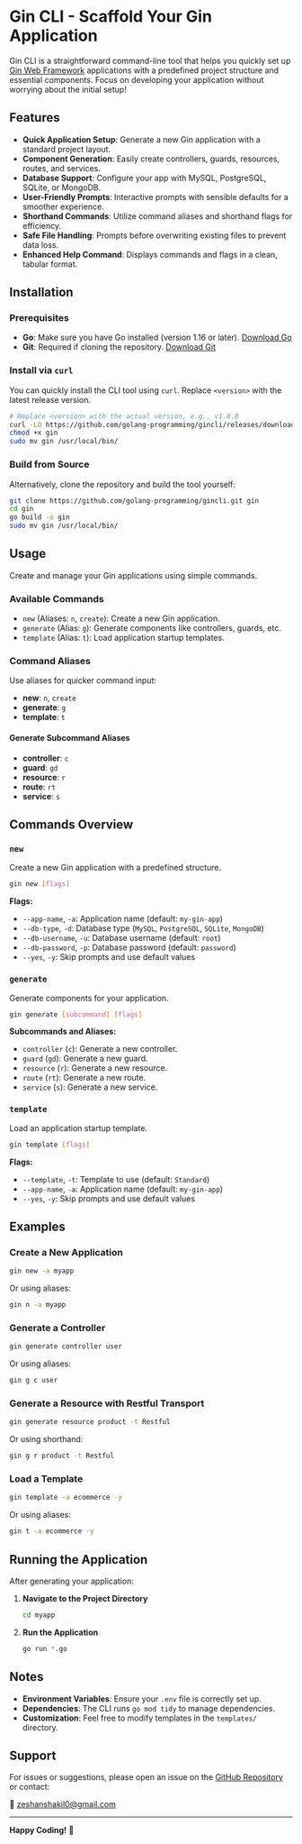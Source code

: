 # Gin CLI - Scaffold Your Gin Application

Gin CLI is a straightforward command-line tool that helps you quickly set up [Gin Web Framework](https://gin-gonic.com/) applications with a predefined project structure and essential components. Focus on developing your application without worrying about the initial setup!

## Features

- **Quick Application Setup**: Generate a new Gin application with a standard project layout.
- **Component Generation**: Easily create controllers, guards, resources, routes, and services.
- **Database Support**: Configure your app with MySQL, PostgreSQL, SQLite, or MongoDB.
- **User-Friendly Prompts**: Interactive prompts with sensible defaults for a smoother experience.
- **Shorthand Commands**: Utilize command aliases and shorthand flags for efficiency.
- **Safe File Handling**: Prompts before overwriting existing files to prevent data loss.
- **Enhanced Help Command**: Displays commands and flags in a clean, tabular format.

## Installation

### Prerequisites

- **Go**: Make sure you have Go installed (version 1.16 or later). [Download Go](https://golang.org/dl/)
- **Git**: Required if cloning the repository. [Download Git](https://git-scm.com/downloads)

### Install via `curl`

You can quickly install the CLI tool using `curl`. Replace `<version>` with the latest release version.

```bash
# Replace <version> with the actual version, e.g., v1.0.0
curl -LO https://github.com/golang-programming/gincli/releases/download/<version>/gin
chmod +x gin
sudo mv gin /usr/local/bin/
```

### Build from Source

Alternatively, clone the repository and build the tool yourself:

```bash
git clone https://github.com/golang-programming/gincli.git gin
cd gin
go build -o gin
sudo mv gin /usr/local/bin/
```

## Usage

Create and manage your Gin applications using simple commands.

### Available Commands

- `new` (Aliases: `n`, `create`): Create a new Gin application.
- `generate` (Alias: `g`): Generate components like controllers, guards, etc.
- `template` (Alias: `t`): Load application startup templates.

### Command Aliases

Use aliases for quicker command input:

- **new**: `n`, `create`
- **generate**: `g`
- **template**: `t`

#### Generate Subcommand Aliases

- **controller**: `c`
- **guard**: `gd`
- **resource**: `r`
- **route**: `rt`
- **service**: `s`

## Commands Overview

### `new`

Create a new Gin application with a predefined structure.

```bash
gin new [flags]
```

**Flags:**

- `--app-name`, `-a`: Application name (default: `my-gin-app`)
- `--db-type`, `-d`: Database type (`MySQL`, `PostgreSQL`, `SQLite`, `MongoDB`)
- `--db-username`, `-u`: Database username (default: `root`)
- `--db-password`, `-p`: Database password (default: `password`)
- `--yes`, `-y`: Skip prompts and use default values

### `generate`

Generate components for your application.

```bash
gin generate [subcommand] [flags]
```

**Subcommands and Aliases:**

- `controller` (`c`): Generate a new controller.
- `guard` (`gd`): Generate a new guard.
- `resource` (`r`): Generate a new resource.
- `route` (`rt`): Generate a new route.
- `service` (`s`): Generate a new service.

### `template`

Load an application startup template.

```bash
gin template [flags]
```

**Flags:**

- `--template`, `-t`: Template to use (default: `Standard`)
- `--app-name`, `-a`: Application name (default: `my-gin-app`)
- `--yes`, `-y`: Skip prompts and use default values

## Examples

### Create a New Application

```bash
gin new -a myapp
```

Or using aliases:

```bash
gin n -a myapp
```

### Generate a Controller

```bash
gin generate controller user
```

Or using aliases:

```bash
gin g c user
```

### Generate a Resource with Restful Transport

```bash
gin generate resource product -t Restful
```

Or using shorthand:

```bash
gin g r product -t Restful
```

### Load a Template

```bash
gin template -a ecommerce -y
```

Or using aliases:

```bash
gin t -a ecommerce -y
```

## Running the Application

After generating your application:

1. **Navigate to the Project Directory**

   ```bash
   cd myapp
   ```

2. **Run the Application**

   ```bash
   go run *.go
   ```

## Notes

- **Environment Variables**: Ensure your `.env` file is correctly set up.
- **Dependencies**: The CLI runs `go mod tidy` to manage dependencies.
- **Customization**: Feel free to modify templates in the `templates/` directory.

## Support

For issues or suggestions, please open an issue on the [GitHub Repository](https://github.com/golang-programming/gincli/issues) or contact:

📧 [zeshanshakil0@gmail.com](mailto:zeshanshakil0@gmail.com)

---

**Happy Coding!** 🚀